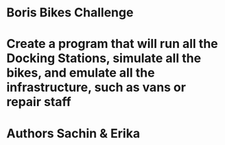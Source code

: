 # Boris Bikes Challenge
# Create a program that will run all the Docking Stations, simulate all the bikes, and emulate all the infrastructure, such as vans or repair staff
# Authors Sachin & Erika